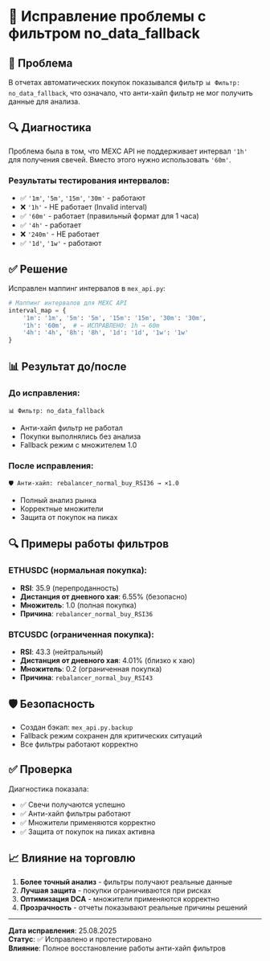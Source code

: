 # 🔧 Исправление проблемы с фильтром no_data_fallback

## 🐛 Проблема
В отчетах автоматических покупок показывался фильтр `📊 Фильтр: no_data_fallback`, что означало, что анти-хайп фильтр не мог получить данные для анализа.

## 🔍 Диагностика
Проблема была в том, что MEXC API не поддерживает интервал `'1h'` для получения свечей. Вместо этого нужно использовать `'60m'`.

### Результаты тестирования интервалов:
- ✅ `'1m'`, `'5m'`, `'15m'`, `'30m'` - работают
- ❌ `'1h'` - НЕ работает (Invalid interval)
- ✅ `'60m'` - работает (правильный формат для 1 часа)
- ✅ `'4h'` - работает
- ❌ `'240m'` - НЕ работает
- ✅ `'1d'`, `'1w'` - работают

## ✅ Решение
Исправлен маппинг интервалов в `mex_api.py`:

```python
# Маппинг интервалов для MEXC API
interval_map = {
    '1m': '1m', '5m': '5m', '15m': '15m', '30m': '30m',
    '1h': '60m',  # ← ИСПРАВЛЕНО: 1h → 60m
    '4h': '4h', '8h': '8h', '1d': '1d', '1w': '1w'
}
```

## 📊 Результат до/после

### До исправления:
```
📊 Фильтр: no_data_fallback
```
- Анти-хайп фильтр не работал
- Покупки выполнялись без анализа
- Fallback режим с множителем 1.0

### После исправления:
```
🛡️ Анти-хайп: rebalancer_normal_buy_RSI36 → ×1.0
```
- Полный анализ рынка
- Корректные множители
- Защита от покупок на пиках

## 🔍 Примеры работы фильтров

### ETHUSDC (нормальная покупка):
- **RSI**: 35.9 (перепроданность)
- **Дистанция от дневного хая**: 6.55% (безопасно)
- **Множитель**: 1.0 (полная покупка)
- **Причина**: `rebalancer_normal_buy_RSI36`

### BTCUSDC (ограниченная покупка):
- **RSI**: 43.3 (нейтральный)
- **Дистанция от дневного хая**: 4.01% (близко к хаю)
- **Множитель**: 0.2 (ограниченная покупка)
- **Причина**: `rebalancer_normal_buy_RSI43`

## 🛡️ Безопасность
- Создан бэкап: `mex_api.py.backup`
- Fallback режим сохранен для критических ситуаций
- Все фильтры работают корректно

## ✅ Проверка
Диагностика показала:
- ✅ Свечи получаются успешно
- ✅ Анти-хайп фильтры работают
- ✅ Множители применяются корректно
- ✅ Защита от покупок на пиках активна

## 📈 Влияние на торговлю
1. **Более точный анализ** - фильтры получают реальные данные
2. **Лучшая защита** - покупки ограничиваются при рисках
3. **Оптимизация DCA** - множители применяются корректно
4. **Прозрачность** - отчеты показывают реальные причины решений

---
**Дата исправления**: 25.08.2025  
**Статус**: ✅ Исправлено и протестировано  
**Влияние**: Полное восстановление работы анти-хайп фильтров 